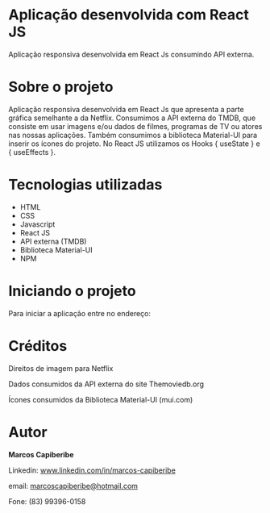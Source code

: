 # Aplicação desenvolvida com React JS

Aplicação responsiva desenvolvida em React Js consumindo API externa.


# Sobre o projeto

Aplicação responsiva desenvolvida em React Js que apresenta a parte gráfica semelhante a da Netflix. Consumimos a API externa do TMDB, que consiste em usar imagens e/ou dados de filmes, programas de TV ou atores nas nossas aplicações. Também consumimos a biblioteca Material-UI para inserir os ícones do projeto. 
No React JS utilizamos os Hooks { useState } e { useEffects }.  


# Tecnologias utilizadas

* HTML
* CSS 
* Javascript
* React JS
* API externa (TMDB)
* Biblioteca Material-UI
* NPM

# Iniciando o projeto
Para iniciar a aplicação entre no endereço: 

# Créditos
Direitos de imagem para Netflix

Dados consumidos da API externa do site Themoviedb.org

Ícones consumidos da Biblioteca Material-UI (mui.com)

# Autor
<b>Marcos Capiberibe</b>

Linkedin: www.linkedin.com/in/marcos-capiberibe

email: marcoscapiberibe@hotmail.com

Fone: (83) 99396-0158



